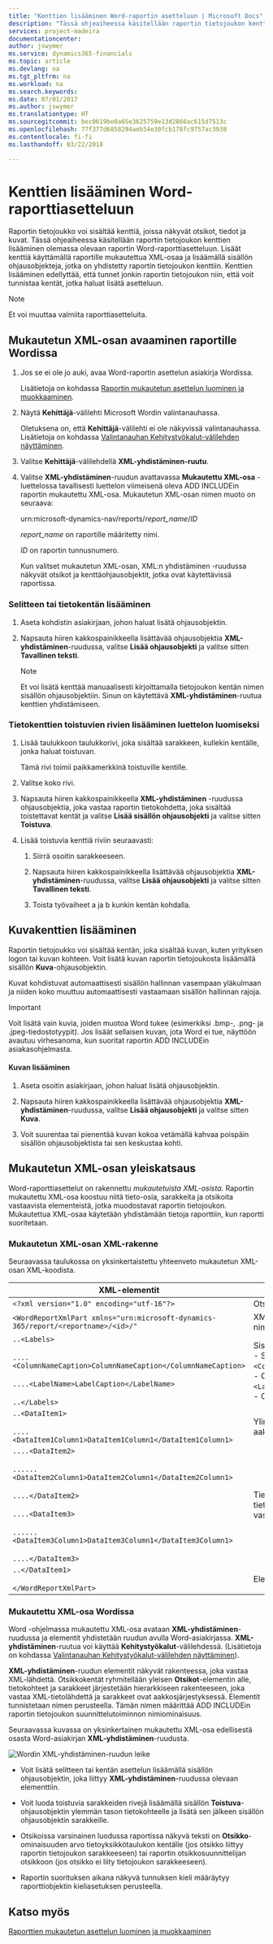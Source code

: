 ```yaml
---
title: "Kenttien lisääminen Word-raportin asetteluun | Microsoft Docs"
description: "Tässä ohjeaiheessa käsitellään raportin tietojoukon kenttien lisäämistä aiemmin luodun raportin Word-raporttiasetteluun."
services: project-madeira
documentationcenter: 
author: jswymer
ms.service: dynamics365-financials
ms.topic: article
ms.devlang: na
ms.tgt_pltfrm: na
ms.workload: na
ms.search.keywords: 
ms.date: 07/01/2017
ms.author: jswymer
ms.translationtype: HT
ms.sourcegitcommit: bec0619be0a65e3625759e13d2866ac615d7513c
ms.openlocfilehash: 77f377d6858294aeb54e30fcb178fc9757ac3938
ms.contentlocale: fi-fi
ms.lasthandoff: 03/22/2018

---
```

# <a name="add-fields-to-a-word-report-layout"></a>Kenttien lisääminen Word-raporttiasetteluun
Raportin tietojoukko voi sisältää kenttiä, joissa näkyvät otsikot, tiedot ja kuvat. Tässä ohjeaiheessa käsitellään raportin tietojoukon kenttien lisääminen olemassa olevaan raportin Word-raporttiasetteluun. Lisäät kenttiä käyttämällä raportille mukautettua XML-osaa ja lisäämällä sisällön ohjausobjekteja, jotka on yhdistetty raportin tietojoukon kenttiin. Kenttien lisääminen edellyttää, että tunnet jonkin raportin tietojoukon niin, että voit tunnistaa kentät, jotka haluat lisätä asetteluun.  
  
> [!NOTE]  
>  Et voi muuttaa valmiita raporttiasetteluita<!--Onprem. Built-in layouts can only be modified by using the development environment-->.  

##  <a name="OpenXMLPart"></a>Mukautetun XML-osan avaaminen raportille Wordissa  
  
1.  Jos se ei ole jo auki, avaa Word-raportin asettelun asiakirja Wordissa.  
  
     Lisätietoja on kohdassa [Raportin mukautetun asettelun luominen ja muokkaaminen](ui-how-create-custom-report-layout.md).  
  
2.  Näytä **Kehittäjä**-välilehti Microsoft Wordin valintanauhassa.  
  
     Oletuksena on, että **Kehittäjä**-välilehti ei ole näkyvissä valintanauhassa. Lisätietoja on kohdassa [Valintanauhan Kehitystyökalut-välilehden näyttäminen](http://go.microsoft.com/fwlink/?LinkID=389631).  
  
3.  Valitse **Kehittäjä**-välilehdellä **XML-yhdistäminen-ruutu**.  
  
4.  Valitse **XML-yhdistäminen**-ruudun avattavassa **Mukautettu XML-osa** -luettelossa tavallisesti luettelon viimeisenä oleva ADD INCLUDE<!--[!INCLUDE[d365fin](../../includes/d365fin_md.md)]-->in raportin mukautettu XML-osa. Mukautetun XML-osan nimen muoto on seuraava:  
  
     urn:microsoft-dynamics-nav/reports/*report_name*/*ID*  
  
     *report_name* on raportille määritetty nimi<!--OnPrem as specified by the report's [Name Property-duplicate](../FullExperience/nav_dev_long_md.md)]-->.  
  
     *ID* on raportin tunnusnumero.  
  
     Kun valitset mukautetun XML-osan, XML:n yhdistäminen -ruudussa näkyvät otsikot ja kenttäohjausobjektit, jotka ovat käytettävissä raportissa.  
  
### <a name="to-add-a-label-or-data-field"></a>Selitteen tai tietokentän lisääminen  
  
1.  Aseta kohdistin asiakirjaan, johon haluat lisätä ohjausobjektin.  
  
2.  Napsauta hiiren kakkospainikkeella lisättävää ohjausobjektia **XML-yhdistäminen**-ruudussa, valitse **Lisää ohjausobjekti** ja valitse sitten **Tavallinen teksti**.  
  
    > [!NOTE]  
    >  Et voi lisätä kenttää manuaalisesti kirjoittamalla tietojoukon kentän nimen sisällön ohjausobjektiin. Sinun on käytettävä **XML-yhdistäminen**-ruutua kenttien yhdistämiseen.  
  
### <a name="to-add-repeating-rows-of-data-fields-to-create-a-list"></a>Tietokenttien toistuvien rivien lisääminen luettelon luomiseksi  
  
1.  Lisää taulukkoon taulukkorivi, joka sisältää sarakkeen, kullekin kentälle, jonka haluat toistuvan.  
  
     Tämä rivi toimii paikkamerkkinä toistuville kentille.  
  
2.  Valitse koko rivi.  
  
3.  Napsauta hiiren kakkospainikkeella **XML-yhdistäminen** -ruudussa ohjausobjektia, joka vastaa raportin tietokohdetta, joka sisältää toistettavat kentät ja valitse **Lisää sisällön ohjausobjekti** ja valitse sitten **Toistuva**.  
  
4.  Lisää toistuvia kenttiä riviin seuraavasti:  
  
    1.  Siirrä osoitin sarakkeeseen.  
  
    2.  Napsauta hiiren kakkospainikkeella lisättävää ohjausobjektia **XML-yhdistäminen**-ruudussa, valitse **Lisää ohjausobjekti** ja valitse sitten **Tavallinen teksti**.  
  
    3.  Toista työvaiheet a ja b kunkin kentän kohdalla.  
  
## <a name="adding-image-fields"></a>Kuvakenttien lisääminen  
 Raportin tietojoukko voi sisältää kentän, joka sisältää kuvan, kuten yrityksen logon tai kuvan kohteen. Voit lisätä kuvan raportin tietojoukosta lisäämällä sisällön **Kuva**-ohjausobjektin.  
  
 Kuvat kohdistuvat automaattisesti sisällön hallinnan vasempaan yläkulmaan ja niiden koko muuttuu automaattisesti vastaamaan sisällön hallinnan rajoja.  
  
> [!IMPORTANT]  
>  Voit lisätä vain kuvia, joiden muotoa Word tukee (esimerkiksi .bmp-, .png- ja .jpeg-tiedostotyypit). Jos lisäät sellaisen kuvan, jota Word ei tue, näyttöön avautuu virhesanoma, kun suoritat raportin ADD INCLUDE<!--[!INCLUDE[d365fin](../../includes/d365fin_md.md)]-->in asiakasohjelmasta.  
  
#### <a name="to-add-an-image"></a>Kuvan lisääminen  
  
1.  Aseta osoitin asiakirjaan, johon haluat lisätä ohjausobjektin.  
  
2.  Napsauta hiiren kakkospainikkeella lisättävää ohjausobjektia **XML-yhdistäminen**-ruudussa, valitse **Lisää ohjausobjekti** ja valitse sitten **Kuva**.  
  
3.  Voit suurentaa tai pienentää kuvan kokoa vetämällä kahvaa poispäin sisällön ohjausobjektista tai sen keskustaa kohti.  

## <a name="custom-xml-part-overview"></a>Mukautetun XML-osan yleiskatsaus
Word-raporttiasettelut on rakennettu *mukautetuista XML-osista*. Raportin mukautettu XML-osa koostuu niitä tieto-osia, sarakkeita ja otsikoita vastaavista elementeistä, jotka muodostavat raportin tietojoukon. <!--OnPrem The data as defined in the Report Dataset Designer in Microsoft Dynamics NAV Development Environment. -->Mukautettua XML-osaa käytetään yhdistämään tietoja raporttiin, kun raportti suoritetaan.

  
### <a name="xml-structure-of-custom-xml-part"></a>Mukautetun XML-osan XML-rakenne  
Seuraavassa taulukossa on yksinkertaistettu yhteenveto mukautetun XML-osan XML-koodista.  
  
|XML-elementit|Description|  
|------------------|-----------------|  
|`<?xml version="1.0" encoding="utf-16"?>`|Otsikko|  
|`<WordReportXmlPart xmlns="urn:microsoft-dynamics-365/report/<reportname>/<id>/"`|XML-nimitilan määritys. `<reportname>` on raportille määritetty nimi. `<id>` on raportille määritetty tunnus.|  
|`..<Labels>`<br /><br /> `....<ColumnNameCaption>ColumnNameCaption</ColumnNameCaption>`<br /><br /> `....<LabelName>LabelCaption</LabelName>`<br /><br /> `..</Labels>`|Sisältää kaikki raportin otsikot.<!--OnPren The element includes labels that are related to columns that have the [IncludeCaption Property](../FullExperience/Name%20Property-duplicate.md).--><br />-   Sarakkeisiin liittyvien otsikkoelementtien muoto on `<ColumnNameCaption>ColumnNameCaption</ColumnNameCaption>`<!--OnPrem where `ColumnName` is determined by the column's Name Property.-->.<br />-  Otsikkoelementtien muoto on `<LabelName>LabelName</LableName`<!--OnPrem where LabelName is determined by the label's Name Property.-->.<br />-   Otsikot ovat aakkosjärjestyksessä.|  
|`..<DataItem1>`<br /><br /> `....<DataItem1Column1>DataItem1Column1</DataItem1Column1>`|Ylimmän tason tietokohde ja sarakkeet. Sarakkeet ovat aakkosjärjestyksessä.<!--OnPrem <br /><br /> The element names and values are determined by the [Name Property-duplicate](../FullExperience/Name%20Property-duplicate.md) of the data item or column.-->|  
|`....<DataItem2>`<br /><br /> `......<DataItem2Column1>DataItem2Column1</DataItem2Column1>`<br /><br /> `....</DataItem2>`<br /><br /> `....<DataItem3>`<br /><br /> `......<DataItem3Column1>DataItem3Column1</DataItem3Column1>`<br /><br /> `....</DataItem3>`|Tietojen kohteet ja sarakkeet, jotka sisältyvät ylimmän tason tietokohteeseen. Sarakkeet näkyvät aakkosjärjestyksessä vastaavien tietojen kohdassa.|  
|`..</DataItem1>`<br /><br /> `</WordReportXmlPart>`|Elementin sulkeminen.|  
  
### <a name="custom-xml-part-in-word"></a>Mukautettu XML-osa Wordissa  
 Word -ohjelmassa mukautettu XML-osa avataan **XML-yhdistäminen**-ruudussa ja elementit yhdistetään ruudun avulla Word-asiakirjassa. **XML-yhdistäminen**-ruutua voi käyttää **Kehitystyökalut**-välilehdessä. (Lisätietoja on kohdassa [Valintanauhan Kehitystyökalut-välilehden näyttäminen](http://go.microsoft.com/fwlink/?LinkID=389631)).  
  
 **XML-yhdistäminen**-ruudun elementit näkyvät rakenteessa, joka vastaa XML-lähdettä. Otsikkokentät ryhmitellään yleisen **Otsikot**-elementin alle, tietokohteet ja sarakkeet järjestetään hierarkkiseen rakenteeseen, joka vastaa XML-tietolähdettä ja sarakkeet ovat aakkosjärjestyksessä. Elementit tunnistetaan nimen perusteella. Tämän nimen määrittää ADD INCLUDE<!--[!INCLUDE[nav_dev_short](../../includes/nav_dev_short_md.md)]-->in raportin tietojoukon suunnittelutoiminnon nimiominaisuus.  
  
 Seuraavassa kuvassa on yksinkertainen mukautettu XML-osa edellisestä osasta Word-asiakirjan **XML-yhdistäminen**-ruudusta.  
  
 ![Wordin XML-yhdistäminen-ruudun leike](media/nav_reportlayout_xmlmappingpane.png "NAV_ReportLayout_XMLMappingPane")  
  
-   Voit lisätä selitteen tai kentän asettelun lisäämällä sisällön ohjausobjektin, joka liittyy **XML-yhdistäminen**-ruudussa olevaan elementtiin.  
  
-   Voit luoda toistuvia sarakkeiden rivejä lisäämällä sisällön **Toistuva**-ohjausobjektin ylemmän tason tietokohteelle ja lisätä sen jälkeen sisällön ohjausobjektin sarakkeille.  
  
-   Otsikoissa varsinainen luodussa raportissa näkyvä teksti on **Otsikko**-ominaisuuden arvo tietoyksikkötaulukon kentälle (jos otsikko liittyy raportin tietojoukon sarakkeeseen) tai raportin otsikkosuunnittelijan otsikkoon (jos otsikko ei liity tietojoukon sarakkeeseen).  
  
-   Raportin suorituksen aikana näkyvä tunnuksen kieli määräytyy raporttiobjektin kieliasetuksen perusteella. <!--OnPrem For more information, see [Multiple Document Languages](../FullExperience/Viewing%20the%20Application%20in%20Different%20Languages.md).-->  
  
## <a name="see-also"></a>Katso myös  
 [Raporttien mukautetun asettelun luominen ja muokkaaminen](ui-how-create-custom-report-layout.md)   

